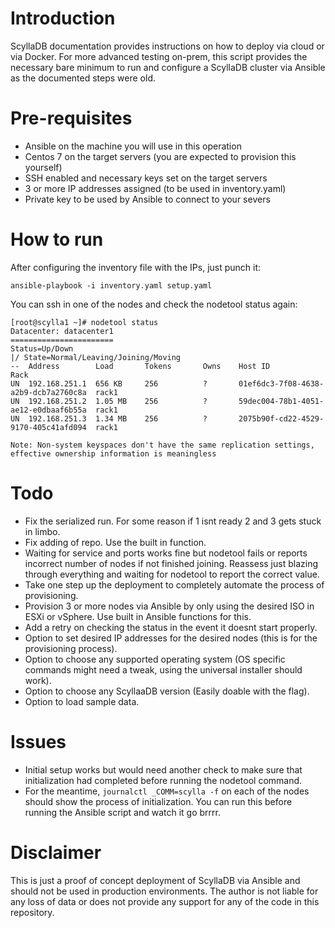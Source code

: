 # Introduction

ScyllaDB documentation provides instructions on how to deploy via cloud or via Docker. For more advanced testing on-prem, this script provides the necessary bare minimum to run and configure a ScyllaDB cluster via Ansible as the documented steps were old.

# Pre-requisites

- Ansible on the machine you will use in this operation
- Centos 7 on the target servers (you are expected to provision this yourself) 
- SSH enabled and necessary keys set on the target servers
- 3 or more IP addresses assigned (to be used in inventory.yaml)
- Private key to be used by Ansible to connect to your severs

# How to run
After configuring the inventory file with the IPs, just punch it:

```
ansible-playbook -i inventory.yaml setup.yaml
```

You can ssh in one of the nodes and check the nodetool status again: 

```
[root@scylla1 ~]# nodetool status
Datacenter: datacenter1
=======================
Status=Up/Down
|/ State=Normal/Leaving/Joining/Moving
--  Address        Load       Tokens       Owns    Host ID                               Rack
UN  192.168.251.1  656 KB     256          ?       01ef6dc3-7f08-4638-a2b9-dcb7a2760c8a  rack1
UN  192.168.251.2  1.05 MB    256          ?       59dec004-78b1-4051-ae12-e0dbaaf6b55a  rack1
UN  192.168.251.3  1.34 MB    256          ?       2075b90f-cd22-4529-9170-405c41afd094  rack1

Note: Non-system keyspaces don't have the same replication settings, effective ownership information is meaningless
```

# Todo
- Fix the serialized run. For some reason if 1 isnt ready 2 and 3 gets stuck in limbo.
- Fix adding of repo. Use the built in function.
- Waiting for service and ports works fine but nodetool fails or reports incorrect number of nodes if not finished joining. Reassess just blazing through everything and waiting for nodetool to report the correct value.
- Take one step up the deployment to completely automate the process of provisioning.
- Provision 3 or more nodes via Ansible by only using the desired ISO in ESXi or vSphere. Use built in Ansible functions for this.
- Add a retry on checking the status in the event it doesnt start properly.
- Option to set desired IP addresses for the desired nodes (this is for the provisioning process).
- Option to choose any supported operating system (OS specific commands might need a tweak, using the universal installer should work).
- Option to choose any ScyllaaDB version (Easily doable with the flag).
- Option to load sample data.

# Issues
- Initial setup works but would need another check to make sure that initialization had completed before running the nodetool command. 
- For the meantime, `journalctl _COMM=scylla -f` on each of the nodes should show the process of initialization. You can run this before running the Ansible script and watch it go brrrr.

# Disclaimer

This is just a proof of concept deployment of ScyllaDB via Ansible and should not be used in production environments. The author is not liable for any loss of data or does not provide any support for any of the code in this repository.